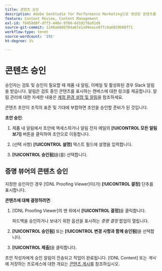 ```yaml
---
title: 콘텐츠 승인
description: Adobe GenStudio for Performance Marketing으로 생성된 콘텐츠를 승인하는 방법을 알아봅니다.
feature: Content Review, Content Management
exl-id: f6458d8f-dff3-448e-9f08-6d192f8a91d9
source-git-commit: 1240a608d704a6fe1a99eace97fc0a6029b08f71
workflow-type: tm+mt
source-wordcount: '191'
ht-degree: 1%

---
```


# 콘텐츠 승인

승인자는 검토 및 승인이 필요할 때 제품 내 알림, 이메일 및 활성화된 경우 Slack 알림을 받습니다. 알림은 검토 중인 콘텐츠를 표시하는 캔버스에 대한 링크를 제공합니다. 알림 관리에 대한 자세한 내용은 [계정 환경 설정 및 알림](https://experienceleague.adobe.com/ko/docs/core-services/interface/features/account-preferences)을 참조하세요.

콘텐츠 초안이 조직의 표준 및 기대에 부합하면 초안을 승인할 준비가 된 것입니다.

**초안 승인**:

1. 제품 내 알림에서 초안에 액세스하거나 알림 전자 메일의 **[!UICONTROL 모든 알림 보기]** 버튼을 클릭하여 초안으로 이동합니다.

1. (선택 사항) **[!UICONTROL 설명]** 텍스트 필드에 설명을 입력합니다.

1. **[!UICONTROL 승인됨]**&#x200B;을(를) 선택합니다.

## 증명 뷰어의 콘텐츠 승인

지정한 승인자인 경우 [!DNL Proofing Viewer]이(가) **[!UICONTROL 결정]** 단추를 표시합니다.

**콘텐츠에 대해 결정하려면**:

1. [!DNL Proofing Viewer]의 맨 위에서 **[!UICONTROL 결정]**&#x200B;을 클릭합니다.

   피드백을 승인하거나 보내기 위한 옵션을 표시하는 _증명 결정_ 팝업이 열립니다.

1. **[!UICONTROL 승인됨]** 또는 **[!UICONTROL 변경 사항과 함께 승인됨]**&#x200B;을 선택합니다.

1. **[!UICONTROL 제출]**&#x200B;을 클릭합니다.

초안 작성자에게 승인 알림이 전송되고 작업이 완료됩니다. [!DNL Content] 또는 _게시_&#x200B;에 저장하는 프로세스에 대한 개요는 [콘텐츠 게시](/help/user-guide/approvals/publish-content.md)를 참조하십시오.
